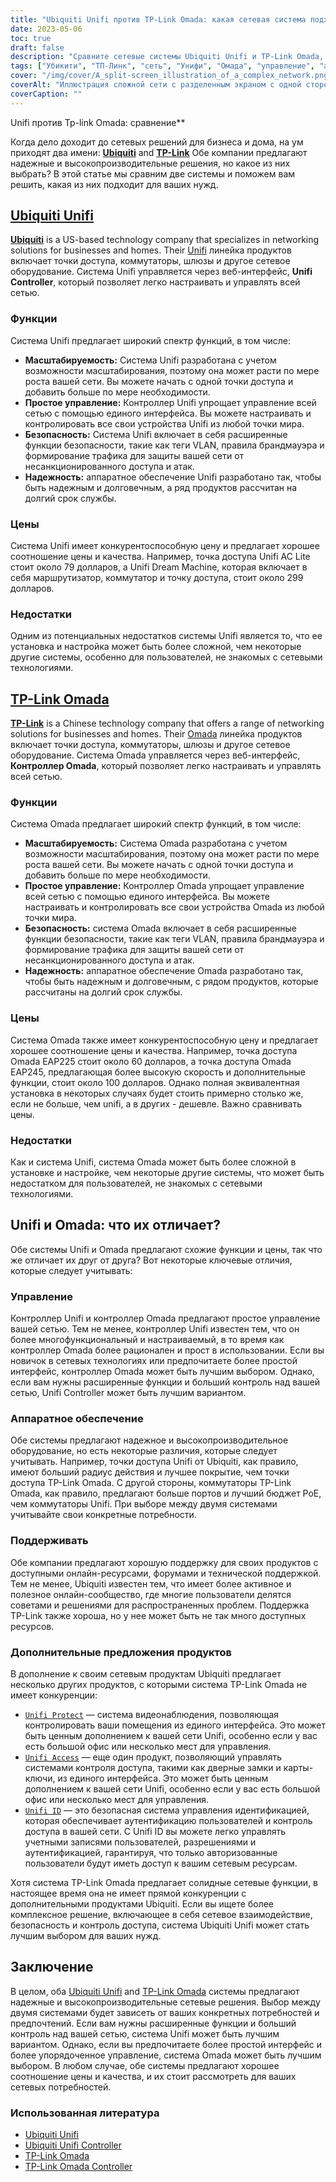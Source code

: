 ```yaml
---
title: "Ubiquiti Unifi против TP-Link Omada: какая сетевая система подходит именно вам?"
date: 2023-05-06
toc: true
draft: false
description: "Сравните сетевые системы Ubiquiti Unifi и TP-Link Omada, чтобы выбрать ту, которая соответствует вашим потребностям."
tags: ["Убикити", "ТП-Линк", "сеть", "Унифи", "Омада", "управление", "аппаратное обеспечение", "поддерживать", "нормативно-правовые акты", "функции", "контроль", "интерфейс", "ценить", "надежность", "производительность", "масштабируемость", "простое управление", "безопасность", "ценообразование", "недостатки", "Универсальный контроллер", "Омада Контроллер", "аппаратное сравнение", "Служба поддержки", "дополнительные предложения продуктов", "Ubiquiti Unifi против TP-Link Omada", "веб-управление сетью", "масштабируемые сетевые решения", "функции сетевой безопасности", "надежное сетевое оборудование", "конкурентоспособные цены на сетевое оборудование"]
cover: "/img/cover/A_split-screen_illustration_of_a_complex_network.png"
coverAlt: "Иллюстрация сложной сети с разделенным экраном с одной стороны и простым в использовании интерфейсом с другой"
coverCaption: ""
---
```

 Unifi против Tp-link Omada: сравнение**

Когда дело доходит до сетевых решений для бизнеса и дома, на ум приходят два имени: [**Ubiquiti**](https://www.ui.com/) and [**TP-Link**](https://www.tp-link.com/us/omada-sdn/) Обе компании предлагают надежные и высокопроизводительные решения, но какое из них выбрать? В этой статье мы сравним две системы и поможем вам решить, какая из них подходит для ваших нужд.

## [Ubiquiti Unifi](https://www.ui.com/)

[**Ubiquiti**](https://www.ui.com/) is a US-based technology company that specializes in networking solutions for businesses and homes. Their [Unifi](https://amzn.to/42JBzuH) линейка продуктов включает точки доступа, коммутаторы, шлюзы и другое сетевое оборудование. Система Unifi управляется через веб-интерфейс, **Unifi Controller**, который позволяет легко настраивать и управлять всей сетью.

### Функции

Система Unifi предлагает широкий спектр функций, в том числе:

- **Масштабируемость:** Система Unifi разработана с учетом возможности масштабирования, поэтому она может расти по мере роста вашей сети. Вы можете начать с одной точки доступа и добавить больше по мере необходимости.
- **Простое управление:** Контроллер Unifi упрощает управление всей сетью с помощью единого интерфейса. Вы можете настраивать и контролировать все свои устройства Unifi из любой точки мира.
- **Безопасность:** Система Unifi включает в себя расширенные функции безопасности, такие как теги VLAN, правила брандмауэра и формирование трафика для защиты вашей сети от несанкционированного доступа и атак.
- **Надежность:** аппаратное обеспечение Unifi разработано так, чтобы быть надежным и долговечным, а ряд продуктов рассчитан на долгий срок службы.

### Цены

Система Unifi имеет конкурентоспособную цену и предлагает хорошее соотношение цены и качества. Например, точка доступа Unifi AC Lite стоит около 79 долларов, а Unifi Dream Machine, которая включает в себя маршрутизатор, коммутатор и точку доступа, стоит около 299 долларов.

### Недостатки

Одним из потенциальных недостатков системы Unifi является то, что ее установка и настройка может быть более сложной, чем некоторые другие системы, особенно для пользователей, не знакомых с сетевыми технологиями.

## [TP-Link Omada](https://www.tp-link.com/us/omada-sdn/)

[**TP-Link**](https://www.tp-link.com/us/omada-sdn/) is a Chinese technology company that offers a range of networking solutions for businesses and homes. Their [Omada](https://amzn.to/3p5vqKt) линейка продуктов включает точки доступа, коммутаторы, шлюзы и другое сетевое оборудование. Система Omada управляется через веб-интерфейс, **Контроллер Omada**, который позволяет легко настраивать и управлять всей сетью.

### Функции

Система Omada предлагает широкий спектр функций, в том числе:

- **Масштабируемость:** Система Omada разработана с учетом возможности масштабирования, поэтому она может расти по мере роста вашей сети. Вы можете начать с одной точки доступа и добавить больше по мере необходимости.
- **Простое управление:** Контроллер Omada упрощает управление всей сетью с помощью единого интерфейса. Вы можете настраивать и контролировать все свои устройства Omada из любой точки мира.
- **Безопасность:** система Omada включает в себя расширенные функции безопасности, такие как теги VLAN, правила брандмауэра и формирование трафика для защиты вашей сети от несанкционированного доступа и атак.
- **Надежность:** аппаратное обеспечение Omada разработано так, чтобы быть надежным и долговечным, с рядом продуктов, которые рассчитаны на долгий срок службы.

### Цены

Система Omada также имеет конкурентоспособную цену и предлагает хорошее соотношение цены и качества. Например, точка доступа Omada EAP225 стоит около 60 долларов, а точка доступа Omada EAP245, предлагающая более высокую скорость и дополнительные функции, стоит около 100 долларов. Однако полная эквивалентная установка в некоторых случаях будет стоить примерно столько же, если не больше, чем unifi, а в других - дешевле. Важно сравнивать цены.

### Недостатки

Как и система Unifi, система Omada может быть более сложной в установке и настройке, чем некоторые другие системы, что может быть недостатком для пользователей, не знакомых с сетевыми технологиями.

## Unifi и Omada: что их отличает?

Обе системы Unifi и Omada предлагают схожие функции и цены, так что же отличает их друг от друга? Вот некоторые ключевые отличия, которые следует учитывать:

### Управление
Контроллер Unifi и контроллер Omada предлагают простое управление вашей сетью. Тем не менее, контроллер Unifi известен тем, что он более многофункциональный и настраиваемый, в то время как контроллер Omada более рационален и прост в использовании. Если вы новичок в сетевых технологиях или предпочитаете более простой интерфейс, контроллер Omada может быть лучшим выбором. Однако, если вам нужны расширенные функции и больший контроль над вашей сетью, Unifi Controller может быть лучшим вариантом.

### Аппаратное обеспечение
Обе системы предлагают надежное и высокопроизводительное оборудование, но есть некоторые различия, которые следует учитывать. Например, точки доступа Unifi от Ubiquiti, как правило, имеют больший радиус действия и лучшее покрытие, чем точки доступа TP-Link Omada. С другой стороны, коммутаторы TP-Link Omada, как правило, предлагают больше портов и лучший бюджет PoE, чем коммутаторы Unifi. При выборе между двумя системами учитывайте свои конкретные потребности.

### Поддерживать
Обе компании предлагают хорошую поддержку для своих продуктов с доступными онлайн-ресурсами, форумами и технической поддержкой. Тем не менее, Ubiquiti известен тем, что имеет более активное и полезное онлайн-сообщество, где многие пользователи делятся советами и решениями для распространенных проблем. Поддержка TP-Link также хороша, но у нее может быть не так много доступных ресурсов.

### Дополнительные предложения продуктов
В дополнение к своим сетевым продуктам Ubiquiti предлагает несколько других продуктов, с которыми система TP-Link Omada не имеет конкуренции:

- [`Unifi Protect`](https://store.ui.com/collections/unifi-protect) — система видеонаблюдения, позволяющая контролировать ваши помещения из единого интерфейса. Это может быть ценным дополнением к вашей сети Unifi, особенно если у вас есть большой офис или несколько мест для управления.
- [`Unifi Access`](https://store.ui.com/products/unifi-access-hub) — еще один продукт, позволяющий управлять системами контроля доступа, такими как дверные замки и карты-ключи, из единого интерфейса. Это может быть ценным дополнением к вашей сети Unifi, особенно если у вас есть большой офис или несколько мест для управления.
- [`Unifi ID`](https://ui.com/uid) — это безопасная система управления идентификацией, которая обеспечивает аутентификацию пользователей и контроль доступа в вашей сети. С Unifi ID вы можете легко управлять учетными записями пользователей, разрешениями и аутентификацией, гарантируя, что только авторизованные пользователи будут иметь доступ к вашим сетевым ресурсам.

Хотя система TP-Link Omada предлагает солидные сетевые функции, в настоящее время она не имеет прямой конкуренции с дополнительными продуктами Ubiquiti. Если вы ищете более комплексное решение, включающее в себя сетевое взаимодействие, безопасность и контроль доступа, система Ubiquiti Unifi может стать лучшим выбором для ваших нужд.

## Заключение
В целом, оба [Ubiquiti Unifi](https://www.ui.com/) and [TP-Link Omada](https://www.tp-link.com/us/omada-sdn/) системы предлагают надежные и высокопроизводительные сетевые решения. Выбор между двумя системами будет зависеть от ваших конкретных потребностей и предпочтений. Если вам нужны расширенные функции и больший контроль над вашей сетью, система Unifi может быть лучшим вариантом. Однако, если вы предпочитаете более простой интерфейс и более упорядоченное управление, система Omada может быть лучшим выбором. В любом случае, обе системы предлагают хорошее соотношение цены и качества, и их стоит рассмотреть для ваших сетевых потребностей.

### Использованная литература
- [Ubiquiti Unifi](https://www.ui.com/products/#default)
- [Ubiquiti Unifi Controller](https://www.ui.com/software/)
- [TP-Link Omada](https://www.tp-link.com/us/omada-sdn/)
- [TP-Link Omada Controller](https://www.tp-link.com/us/business-networking/omada-sdn-controller/omada-software-controller/)